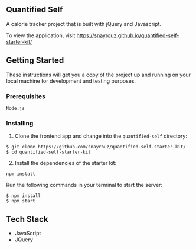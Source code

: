 ## Quantified Self

A calorie tracker project that is built with jQuery and Javascript.

To view the application, visit https://snayrouz.github.io/quantified-self-starter-kit/

## Getting Started

These instructions will get you a copy of the project up and running on your local machine for development and testing purposes.

### Prerequisites

```
Node.js
```

### Installing

1. Clone the frontend app and change into the `quantified-self` directory:

```
$ git clone https://github.com/snayrouz/quantified-self-starter-kit/
$ cd quantified-self-starter-kit
```

2. Install the dependencies of the starter kit:

```
npm install
```

Run the following commands in your terminal to start the server:

```
$ npm install
$ npm start
```

## Tech Stack

  * JavaScript
  * JQuery

